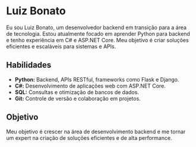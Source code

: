 # Luiz Bonato

Eu sou Luiz Bonato, um desenvolvedor backend em transição para a área de tecnologia. Estou atualmente focado em aprender Python para backend e tenho experiência em C# e ASP.NET Core. Meu objetivo é criar soluções eficientes e escaláveis para sistemas e APIs.

## Habilidades
- **Python:** Backend, APIs RESTful, frameworks como Flask e Django.
- **C#:** Desenvolvimento de aplicações web com ASP.NET Core.
- **SQL:** Consultas e otimização de bancos de dados.
- **Git:** Controle de versão e colaboração em projetos.

## Objetivo
Meu objetivo é crescer na área de desenvolvimento backend e me tornar um expert na criação de soluções eficientes e de alta performance.
